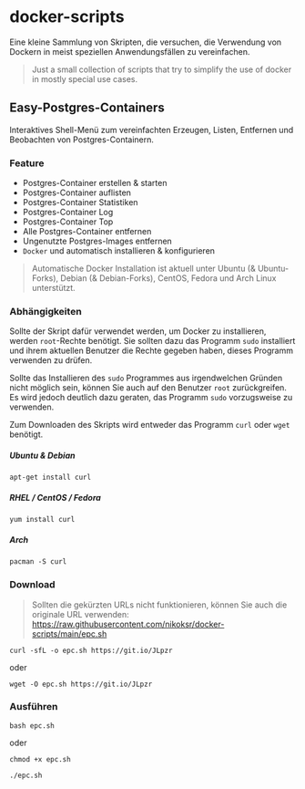 # docker-scripts

Eine kleine Sammlung von Skripten, die versuchen, die Verwendung von Dockern in meist speziellen Anwendungsfällen zu vereinfachen.

> Just a small collection of scripts that try to simplify the use of docker in mostly special use cases.

## Easy-Postgres-Containers

Interaktives Shell-Menü zum vereinfachten Erzeugen, Listen, Entfernen und Beobachten von Postgres-Containern.

### Feature

-   Postgres-Container erstellen & starten
-   Postgres-Container auflisten
-   Postgres-Container Statistiken
-   Postgres-Container Log
-   Postgres-Container Top
-   Alle Postgres-Container entfernen
-   Ungenutzte Postgres-Images entfernen
-   `Docker` und automatisch installieren & konfigurieren

> Automatische Docker Installation ist aktuell unter Ubuntu (& Ubuntu-Forks), Debian (& Debian-Forks), CentOS, Fedora und Arch Linux unterstützt.

### Abhängigkeiten

Sollte der Skript dafür verwendet werden, um Docker zu installieren, werden `root`-Rechte
benötigt. Sie sollten dazu das Programm `sudo` installiert und ihrem aktuellen Benutzer
die Rechte gegeben haben, dieses Programm verwenden zu drüfen.

Sollte das Installieren des `sudo` Programmes aus irgendwelchen Gründen nicht möglich sein,
können Sie auch auf den Benutzer `root` zurückgreifen. Es wird jedoch deutlich dazu geraten,
das Programm `sudo` vorzugsweise zu verwenden.

Zum Downloaden des Skripts wird entweder das Programm `curl` oder `wget` benötigt.

##### Ubuntu & Debian

    apt-get install curl

##### RHEL / CentOS / Fedora

    yum install curl

##### Arch

    pacman -S curl

### Download

> Sollten die gekürzten URLs nicht funktionieren, können Sie auch die originale URL verwenden: <https://raw.githubusercontent.com/nikoksr/docker-scripts/main/epc.sh>

    curl -sfL -o epc.sh https://git.io/JLpzr

oder

    wget -O epc.sh https://git.io/JLpzr

### Ausführen

    bash epc.sh

oder

    chmod +x epc.sh

    ./epc.sh
